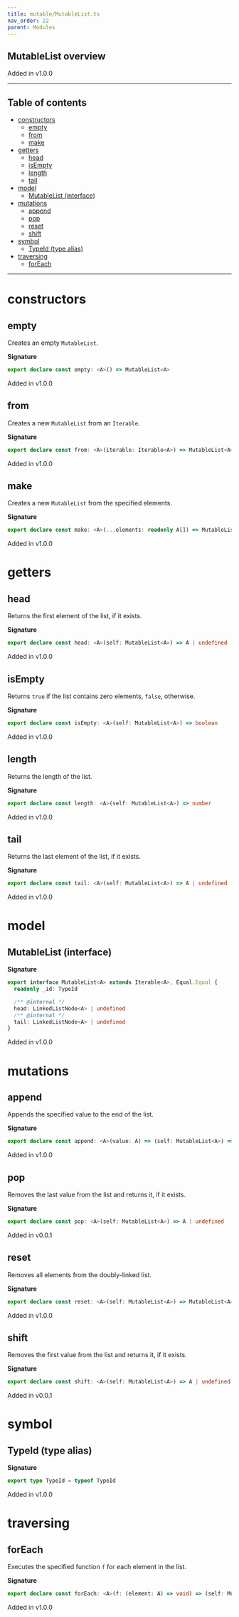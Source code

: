 ```yaml
---
title: mutable/MutableList.ts
nav_order: 22
parent: Modules
---
```


## MutableList overview

Added in v1.0.0

---

<h2 class="text-delta">Table of contents</h2>

- [constructors](#constructors)
  - [empty](#empty)
  - [from](#from)
  - [make](#make)
- [getters](#getters)
  - [head](#head)
  - [isEmpty](#isempty)
  - [length](#length)
  - [tail](#tail)
- [model](#model)
  - [MutableList (interface)](#mutablelist-interface)
- [mutations](#mutations)
  - [append](#append)
  - [pop](#pop)
  - [reset](#reset)
  - [shift](#shift)
- [symbol](#symbol)
  - [TypeId (type alias)](#typeid-type-alias)
- [traversing](#traversing)
  - [forEach](#foreach)

---

# constructors

## empty

Creates an empty `MutableList`.

**Signature**

```ts
export declare const empty: <A>() => MutableList<A>
```

Added in v1.0.0

## from

Creates a new `MutableList` from an `Iterable`.

**Signature**

```ts
export declare const from: <A>(iterable: Iterable<A>) => MutableList<A>
```

Added in v1.0.0

## make

Creates a new `MutableList` from the specified elements.

**Signature**

```ts
export declare const make: <A>(...elements: readonly A[]) => MutableList<A>
```

Added in v1.0.0

# getters

## head

Returns the first element of the list, if it exists.

**Signature**

```ts
export declare const head: <A>(self: MutableList<A>) => A | undefined
```

Added in v1.0.0

## isEmpty

Returns `true` if the list contains zero elements, `false`, otherwise.

**Signature**

```ts
export declare const isEmpty: <A>(self: MutableList<A>) => boolean
```

Added in v1.0.0

## length

Returns the length of the list.

**Signature**

```ts
export declare const length: <A>(self: MutableList<A>) => number
```

Added in v1.0.0

## tail

Returns the last element of the list, if it exists.

**Signature**

```ts
export declare const tail: <A>(self: MutableList<A>) => A | undefined
```

Added in v1.0.0

# model

## MutableList (interface)

**Signature**

```ts
export interface MutableList<A> extends Iterable<A>, Equal.Equal {
  readonly _id: TypeId

  /** @internal */
  head: LinkedListNode<A> | undefined
  /** @internal */
  tail: LinkedListNode<A> | undefined
}
```

Added in v1.0.0

# mutations

## append

Appends the specified value to the end of the list.

**Signature**

```ts
export declare const append: <A>(value: A) => (self: MutableList<A>) => MutableList<A>
```

Added in v1.0.0

## pop

Removes the last value from the list and returns it, if it exists.

**Signature**

```ts
export declare const pop: <A>(self: MutableList<A>) => A | undefined
```

Added in v0.0.1

## reset

Removes all elements from the doubly-linked list.

**Signature**

```ts
export declare const reset: <A>(self: MutableList<A>) => MutableList<A>
```

Added in v1.0.0

## shift

Removes the first value from the list and returns it, if it exists.

**Signature**

```ts
export declare const shift: <A>(self: MutableList<A>) => A | undefined
```

Added in v0.0.1

# symbol

## TypeId (type alias)

**Signature**

```ts
export type TypeId = typeof TypeId
```

Added in v1.0.0

# traversing

## forEach

Executes the specified function `f` for each element in the list.

**Signature**

```ts
export declare const forEach: <A>(f: (element: A) => void) => (self: MutableList<A>) => void
```

Added in v1.0.0
